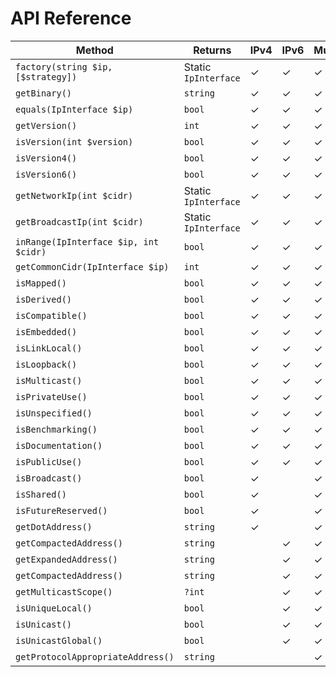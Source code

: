 # API Reference

| Method                                | Returns              | IPv4 | IPv6 | Multi |
|---------------------------------------|----------------------|------|------|-------|
| `factory(string $ip, [$strategy])`    | Static `IpInterface` | ✓    | ✓    | ✓     |
| `getBinary()`                         | `string`             | ✓    | ✓    | ✓     |
| `equals(IpInterface $ip)`             | `bool`               | ✓    | ✓    | ✓     |
| `getVersion()`                        | `int`                | ✓    | ✓    | ✓     |
| `isVersion(int $version)`             | `bool`               | ✓    | ✓    | ✓     |
| `isVersion4()`                        | `bool`               | ✓    | ✓    | ✓     |
| `isVersion6()`                        | `bool`               | ✓    | ✓    | ✓     |
| `getNetworkIp(int $cidr)`             | Static `IpInterface` | ✓    | ✓    | ✓     |
| `getBroadcastIp(int $cidr)`           | Static `IpInterface` | ✓    | ✓    | ✓     |
| `inRange(IpInterface $ip, int $cidr)` | `bool`               | ✓    | ✓    | ✓     |
| `getCommonCidr(IpInterface $ip)`      | `int`                | ✓    | ✓    | ✓     |
| `isMapped()`                          | `bool`               | ✓    | ✓    | ✓     |
| `isDerived()`                         | `bool`               | ✓    | ✓    | ✓     |
| `isCompatible()`                      | `bool`               | ✓    | ✓    | ✓     |
| `isEmbedded()`                        | `bool`               | ✓    | ✓    | ✓     |
| `isLinkLocal()`                       | `bool`               | ✓    | ✓    | ✓     |
| `isLoopback()`                        | `bool`               | ✓    | ✓    | ✓     |
| `isMulticast()`                       | `bool`               | ✓    | ✓    | ✓     |
| `isPrivateUse()`                      | `bool`               | ✓    | ✓    | ✓     |
| `isUnspecified()`                     | `bool`               | ✓    | ✓    | ✓     |
| `isBenchmarking()`                    | `bool`               | ✓    | ✓    | ✓     |
| `isDocumentation()`                   | `bool`               | ✓    | ✓    | ✓     |
| `isPublicUse()`                       | `bool`               | ✓    | ✓    | ✓     |
| `isBroadcast()`                       | `bool`               | ✓    |      | ✓     |
| `isShared()`                          | `bool`               | ✓    |      | ✓     |
| `isFutureReserved()`                  | `bool`               | ✓    |      | ✓     |
| `getDotAddress()`                     | `string`             | ✓    |      | ✓     |
| `getCompactedAddress()`               | `string`             |      | ✓    | ✓     |
| `getExpandedAddress()`                | `string`             |      | ✓    | ✓     |
| `getCompactedAddress()`               | `string`             |      | ✓    | ✓     |
| `getMulticastScope()`                 | `?int`               |      | ✓    | ✓     |
| `isUniqueLocal()`                     | `bool`               |      | ✓    | ✓     |
| `isUnicast()`                         | `bool`               |      | ✓    | ✓     |
| `isUnicastGlobal()`                   | `bool`               |      | ✓    | ✓     |
| `getProtocolAppropriateAddress()`     | `string`             |      |      | ✓     |
